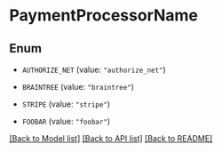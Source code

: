 # PaymentProcessorName

## Enum


* `AUTHORIZE_NET` (value: `"authorize_net"`)

* `BRAINTREE` (value: `"braintree"`)

* `STRIPE` (value: `"stripe"`)

* `FOOBAR` (value: `"foobar"`)


[[Back to Model list]](../README.md#documentation-for-models) [[Back to API list]](../README.md#documentation-for-api-endpoints) [[Back to README]](../README.md)


